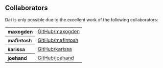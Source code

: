 ## Collaborators

Dat is only possible due to the excellent work of the following collaborators:

<table><tbody><tr><th align="left">maxogden</th><td><a href="https://github.com/maxogden">GitHub/maxogden</a></td></tr>
<tr><th align="left">mafintosh</th><td><a href="https://github.com/mafintosh">GitHub/mafintosh</a></td></tr>
<tr><th align="left">karissa</th><td><a href="https://github.com/karissa">GitHub/karissa</a></td></tr>
<tr><th align="left">joehand</th><td><a href="https://github.com/joehand">GitHub/joehand</a></td></tr>
</tbody></table>

